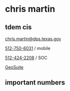 # chris martin

## tdem cis

[chris.martin@dps.texas.gov](mailto:chris.martin@dps.texas.gov)

[512-750-6031](tel:+15127506031) / mobile

[512-424-2208](tel:+15124242208) / SOC

[GeoSuite](https://geosuite.nfocus.com/txtfdeploy/)

## important numbers
